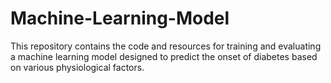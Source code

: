# Machine-Learning-Model
This repository contains the code and resources for training and evaluating a machine learning model designed to predict the onset of diabetes based on various physiological factors.
